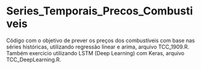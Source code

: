 # Series_Temporais_Precos_Combustiveis
Código com o objetivo de prever os preços dos combustíveis com base nas séries históricas, utilizando regressão linear e arima, arquivo TCC_1909.R.
Também exercicio utilizando LSTM (Deep Learning) com Keras, arquivo TCC_DeepLearning.R.
